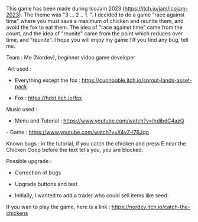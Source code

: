 This game has been made during IcoJam 2023 (https://itch.io/jam/icojam-2023). The theme was "3 ... 2 .. 1. ". I decided to do a game "race against time" where you must save a maximum of chicken and reunite them, and avoid the fox to eat them. The idea of "race against time" came from the count, and the idea of "reunite" came from the point which reduces over time, and "reunite". I hope you will enjoy my game ! If you find any bug, tell me.

Team : Me (Nordev), beginner video game developer

​
Art used : 

- Everything except the fox : https://cupnooble.itch.io/sprout-lands-asset-pack

- Fox : https://hdst.itch.io/fox

Music used : 

- Menu and Tutorial : https://www.youtube.com/watch?v=IhdibdC4azQ

​- Game : https://www.youtube.com/watch?v=X4vZ-l76Jqo​​

Known bugs : in the tutorial, if you catch the chicken and press E near the Chicken Coop before the text tells you, you are blocked.

Possible upgrade :

- Correction of bugs

- Upgrade buttons and text

- Initially, I wanted to add a trader who could sell items like seed


If you wan to play the game, here is a link : https://nordev.itch.io/catch-the-chickens
